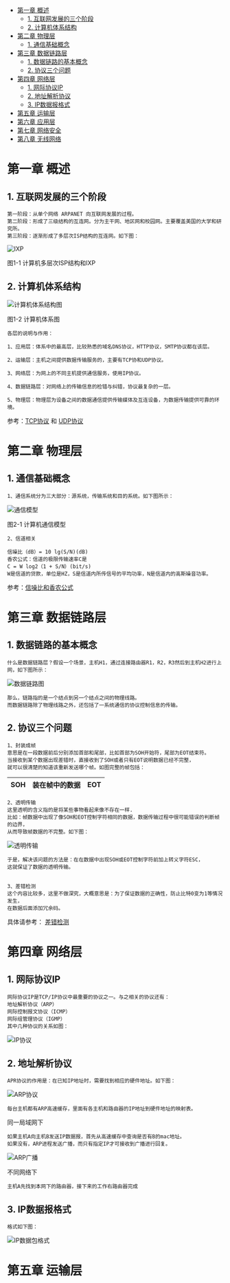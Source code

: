 <!-- GFM-TOC -->
* [第一章 概述](#第一章-概述)
    * [1. 互联网发展的三个阶段](#1-互联网发展的三个阶段)
    * [2. 计算机体系结构](#2-计算机体系结构)
* [第二章 物理层](#第二章-物理层)
    * [1. 通信基础概念](#1-通信基础概念)
* [第三章 数据链路层](#第三章-数据链路层)
    * [1. 数据链路的基本概念](#1-数据链路的基本概念)
    * [2. 协议三个问题](#2-协议三个问题)
* [第四章 网络层](#第四章-网络层)
    * [1. 网际协议IP](#1-网际协议ip)
    * [2. 地址解析协议](#2-地址解析协议)
    * [3. IP数据报格式](#3-ip数据报格式)
* [第五章 运输层](#第五章-运输层)
* [第六章 应用层](#第六章-应用层)
* [第七章 网络安全](#第七章-网络安全)
* [第八章 无线网络](#第八章-无线网络)
# 第一章 概述
## 1. 互联网发展的三个阶段

    第一阶段：从单个网络 ARPANET 向互联网发展的过程。
    第二阶段：形成了三级结构的互连网。分为主干网、地区网和校园网。主要覆盖美国的大学和研究所。
    第三阶段：逐渐形成了多层次ISP结构的互连网。如下图：
![IXP](https://github.com/553899811/NewBie-Plan/raw/master/计算机网络/img/IXP.png)

图1-1 计算机多层次ISP结构和IXP

## 2. 计算机体系结构
![计算机体系结构图](https://github.com/553899811/NewBie-Plan/raw/master/计算机网络/img/tixi.png)

图1-2 计算机体系图
    
    各层的说明与作用：
    
    1、应用层：体系中的最高层，比较熟悉的域名DNS协议，HTTP协议，SMTP协议都在该层。
    
    2、运输层：主机之间提供数据传输服务的，主要有TCP协和UDP协议。
    
    3、网络层：为网上的不同主机提供通信服务，使用IP协议。
    
    4、数据链路层：对网络上的传输信息的检错与纠错，协议最复杂的一层。
    
    5、物理层：物理层为设备之间的数据通信提供传输媒体及互连设备，为数据传输提供可靠的环境。

参考：[TCP协议](http://blog.csdn.net/ningdaxing1994/article/details/73076795) 和
[UDP协议](http://blog.csdn.net/CorCplusplusorjava/article/details/47164875)

# 第二章 物理层
## 1. 通信基础概念

    1、通信系统分为三大部分：源系统，传输系统和目的系统。如下图所示：
![通信模型](https://github.com/553899811/NewBie-Plan/raw/master/计算机网络/img/tongxin.png)

图2-1 计算机通信模型

    2、信道相关

    信噪比（dB）= 10 lg(S/N)(dB)
    香农公式：信道的极限传输速率C是
    C = W log2（1 + S/N）(bit/s)
    W是信道的贷款，单位是HZ，S是信道内所传信号的平均功率，N是信道内的高斯噪音功率。
参考：[信噪比和香农公式](http://blog.csdn.net/jxch____/article/details/78848070)

# 第三章 数据链路层
## 1. 数据链路的基本概念

    什么是数据链路层？假设一个场景，主机H1，通过连接路由器R1，R2，R3然后到主机H2进行上网，如下图所示：
![数据链路图](https://github.com/553899811/NewBie-Plan/raw/master/计算机网络/img/sjll.png)

    那么，链路指的是一个结点到另一个结点之间的物理线路。
    而数据链路除了物理线路之外，还包括了一系统通信的协议控制信息的传输。
    
## 2. 协议三个问题

    1、封装成帧
    意思是在一段数据前后分别添加首部和尾部，比如首部为SOH开始符，尾部为EOT结束符。
    当接收到某个数据出现差错时，直接收到了SOH或者只有EOT说明数据已经不完整，
    就可以很清楚的知道该重新发送哪个帧。如图完整的帧包括：

SOH | 装在帧中的数据 | EOT
---|---|---

    2、透明传输
    这里透明的含义指的是将某些事物看起来像不存在一样.
    比如：帧数据中出现了像SOH和EOT控制字符相同的数据，数据传输过程中很可能错误的判断帧的边界，
    从而导致帧数据的不完整。如下图：
![透明传输](https://github.com/553899811/NewBie-Plan/raw/master/计算机网络/img/tmcs.png)

    于是，解决该问题的方法是：在在数据中出现SOH或EOT控制字符前加上转义字符ESC，
    这就保证了数据的透明传输。


    3、差错检测
    这个内容比较多，这里不做深究，大概意思是：为了保证数据的正确性，防止比特0变为1等情况发生，
    在数据后面添加冗余码。
具体请参考：
[差错检测](https://baike.baidu.com/item/%E5%B7%AE%E9%94%99%E6%A3%80%E6%B5%8B/9127092?fr=aladdin)

# 第四章 网络层
## 1. 网际协议IP

    网际协议IP是TCP/IP协议中最重要的协议之一。与之相关的协议还有：
    地址解析协议（ARP）
    网际控制报文协议（ICMP）
    网际组管理协议（IGMP）
    其中几种协议的关系如图：
![IP协议](https://github.com/553899811/NewBie-Plan/raw/master/计算机网络/img/ipxy.png)

## 2. 地址解析协议

    APR协议的作用是：在已知IP地址时，需要找到相应的硬件地址。如下图：
![ARP协议](https://github.com/553899811/NewBie-Plan/raw/master/计算机网络/img/arp.png)

    每台主机都有ARP高速缓存，里面有各主机和路由器的IP地址到硬件地址的映射表。

同一局域网下

    如果主机A向主机B发送IP数据报，首先从高速缓存中查询是否有B的mac地址。
    如果没有，ARP进程发送广播，而只有指定IP才可接收到广播进行回复。
![ARP广播](https://github.com/553899811/NewBie-Plan/raw/master/计算机网络/img/arpgb.png)

不同网络下

    主机A先找到本网下的路由器，接下来的工作右路由器完成

## 3. IP数据报格式

    格式如下图：
![IP数据包格式](https://github.com/553899811/NewBie-Plan/raw/master/计算机网络/img/ipgs.png)

# 第五章 运输层
